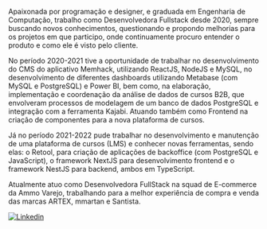 Apaixonada por programação e designer, e graduada em Engenharia de Computação, trabalho como Desenvolvedora Fullstack desde 2020, sempre buscando novos conhecimentos, questionando e propondo melhorias para os projetos em que participo, onde continuamente procuro entender o produto e como ele é visto pelo cliente.

No período 2020-2021 tive a oportunidade de trabalhar no desenvolvimento do CMS do aplicativo Memhack, utilizando ReactJS, NodeJS e MySQL, no desenvolvimento de diferentes dashboards utilizando Metabase (com MySQL e PostgreSQL) e Power BI, bem como, na elaboração, implementação e coordenação da análise de dados de cursos B2B, que envolveram processos de modelagem de um banco de dados PostgreSQL e integração com a ferramenta Kajabi. Atuando também como Frontend na criação de componentes para a nova plataforma de cursos.

Já no período 2021-2022 pude trabalhar no desenvolvimento e manutenção de uma plataforma de cursos (LMS) e conhecer novas ferramentas, sendo elas: o Retool, para criação de aplicações de backoffice (com PostgreSQL e JavaScript), o framework NextJS para desenvolvimento frontend e o framework NestJS para backend, ambos em TypeScript.

Atualmente atuo como Desenvolvedora FullStack na squad de E-commerce da Ammo Varejo, trabalhando para a melhor experiência de compra e venda das marcas ARTEX, mmartan e Santista.

[![Linkedin](https://img.shields.io/badge/-LinkedIn-blue?style=flat-square&logo=Linkedin&logoColor=white&link=https://www.linkedin.com/in/maise-damasceno)](https://www.linkedin.com/in/maise-damasceno)
